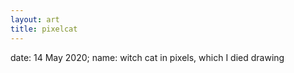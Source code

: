 ```yaml
---
layout: art
title: pixelcat
---
```


date: 14 May 2020;
name: witch cat in pixels, which I died drawing
